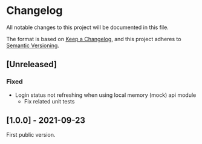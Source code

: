# Changelog
All notable changes to this project will be documented in this file.

The format is based on [Keep a Changelog](https://keepachangelog.com/en/1.0.0/),
and this project adheres to [Semantic Versioning](https://semver.org/spec/v2.0.0.html).

## [Unreleased]

### Fixed
- Login status not refreshing when using local memory (mock) api module
  - Fix related unit tests

## [1.0.0] - 2021-09-23

First public version.
